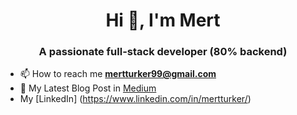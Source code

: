 <h1 align="center">Hi 👋, I'm Mert</h1>
<h3 align="center">A passionate full-stack developer (80% backend)</h3>

- 📫 How to reach me **mertturker99@gmail.com**
- 📝 My Latest Blog Post in [Medium](https://medium.com/@mertturker99/asynchronous-programming-in-asp-net-core-best-practices-and-pitfalls-9584dbd7a918)
-  My [LinkedIn] (https://www.linkedin.com/in/mertturker/)




